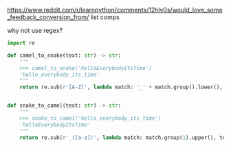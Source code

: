 
https://www.reddit.com/r/learnpython/comments/12hlv0s/would_love_some_feedback_conversion_from/
list comps


why not use regex?

```python
import re

def camel_to_snake(text: str) -> str:
    """
    >>> camel_to_snake('helloEverybodyItsTime')
    'hello_everybody_its_time'
    """
    return re.sub(r'[A-Z]', lambda match: '_' + match.group().lower(), text)


def snake_to_camel(text: str) -> str:
    """
    >>> snake_to_camel('hello_everybody_its_time')
    'helloEverybodyItsTime'
    """
    return re.sub(r'_([a-z])', lambda match: match.group(1).upper(), text)
```